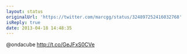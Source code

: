 ```yaml
---
layout: status
originalUrl: 'https://twitter.com/marcgg/status/324897252416032768'
isReply: true
date: 2013-04-18 14:48:35
---
```


@ondacube http://t.co/GeJFxS0CVe
